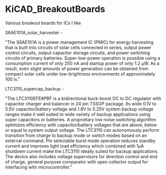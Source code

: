 # KiCAD_BreakoutBoards
Various breakout boards for ICs I like

S6AE101A_solar_harvester - 

"The S6AE101A is a power management IC (PMIC) for energy harvesting that is built into circuits of solar cells connected in series, output power control circuits, output capacitor storage circuits, and power switching circuits of primary batteries. Super-low-power operation is possible using a consumption current of only 250 nA and startup power of only 1.2 μW. As a result, even slight amounts of power generation can be obtained from compact solar cells under low-brightness environments of approximately 100 lx."

LTC3110_supercap_backup - 

"The LTC3110EFE#PBF is a bidirectional buck-boost DC to DC regulator with capacitor charger and balancer in 24 pin TSSOP package. Its wide 0.1V to 5.5V capacitor/battery voltage and 1.8V to 5.25V system backup voltage ranges make it well suited to wide variety of backup applications using super capacitors or batteries. A proprietary low noise switching algorithm optimizes efficiency with capacitor/battery voltages that are above, below or equal to system output voltage. The LTC3110 can autonomously perform transition from charge to backup mode or switch modes based on an external command. Pin selectable burst mode operation reduces standby current and improves light load efficiency which combined with 1μA shutdown current make the LTC3110 ideally suited for backup applications. The device also includes voltage supervisors for direction control and end of charge, general purpose comparator with open collector output for interfacing with microcontroller."
